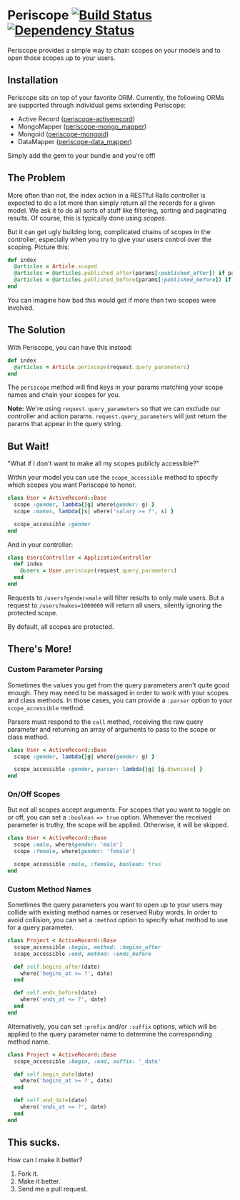 # Periscope [![Build Status](https://secure.travis-ci.org/laserlemon/periscope.png)](http://travis-ci.org/laserlemon/periscope) [![Dependency Status](https://gemnasium.com/laserlemon/periscope.png)](https://gemnasium.com/laserlemon/periscope)

Periscope provides a simple way to chain scopes on your models and to open those scopes up to your users.

## Installation

Periscope sits on top of your favorite ORM. Currently, the following ORMs are supported through individual gems extending Periscope:

* Active Record ([periscope-activerecord](https://rubygems.org/gems/periscope-activerecord))
* MongoMapper ([periscope-mongo_mapper](https://rubygems.org/gems/periscope-mongo_mapper))
* Mongoid ([periscope-mongoid](https://rubygems.org/gems/periscope-mongoid))
* DataMapper ([periscope-data_mapper](https://rubygems.org/gems/periscope-data_mapper))

Simply add the gem to your bundle and you're off!

## The Problem

More often than not, the index action in a RESTful Rails controller is expected to do a lot more than simply return all the records for a given model. We ask it to do all sorts of stuff like filtering, sorting and paginating results. Of course, this is typically done using _scopes_.

But it can get ugly building long, complicated chains of scopes in the controller, especially when you try to give your users control over the scoping. Picture this:

```ruby
def index
  @articles = Article.scoped
  @articles = @articles.published_after(params[:published_after]) if params.key?(:published_after)
  @articles = @articles.published_before(params[:published_before]) if params.key?(:published_before)
end
```

You can imagine how bad this would get if more than two scopes were involved.

## The Solution

With Periscope, you can have this instead:

```ruby
def index
  @articles = Article.periscope(request.query_parameters)
end
```

The `periscope` method will find keys in your params matching your scope names and chain your scopes for you.

**Note:** We're using `request.query_parameters` so that we can exclude our controller and action params. `request.query_parameters` will just return the params that appear in the query string.

## But Wait!

"What if I don't want to make all my scopes publicly accessible?"

Within your model you can use the `scope_accessible` method to specify which scopes you want Periscope to honor.

```ruby
class User < ActiveRecord::Base
  scope :gender, lambda{|g| where(gender: g) }
  scope :makes, lambda{|s| where('salary >= ?', s) }

  scope_accessible :gender
end
```

And in your controller:

```ruby
class UsersController < ApplicationController
  def index
    @users = User.periscope(request.query_parameters)
  end
end
```

Requests to `/users?gender=male` will filter results to only male users. But a request to `/users?makes=1000000` will return all users, silently ignoring the protected scope.

By default, all scopes are protected.

## There's More!

### Custom Parameter Parsing

Sometimes the values you get from the query parameters aren't quite good enough. They may need to be massaged in order to work with your scopes and class methods. In those cases, you can provide a `:parser` option to your `scope_accessible` method.

Parsers must respond to the `call` method, receiving the raw query parameter and returning an array of arguments to pass to the scope or class method.

```ruby
class User < ActiveRecord::Base
  scope :gender, lambda{|g| where(gender: g) }

  scope_accessible :gender, parser: lambda{|g| [g.downcase] }
end
```

### On/Off Scopes

But not all scopes accept arguments. For scopes that you want to toggle on or off, you can set a `:boolean => true` option. Whenever the received parameter is truthy, the scope will be applied. Otherwise, it will be skipped.

```ruby
class User < ActiveRecord::Base
  scope :male, where(gender: 'male')
  scope :female, where(gender: 'female')

  scope_accessible :male, :female, boolean: true
end
```

### Custom Method Names

Sometimes the query parameters you want to open up to your users may collide with existing method names or reserved Ruby words. In order to avoid collision, you can set a `:method` option to specify what method to use for a query parameter.

```ruby
class Project < ActiveRecord::Base
  scope_accessible :begin, method: :begins_after
  scope_accessible :end, method: :ends_before

  def self.begins_after(date)
    where('begins_at >= ?', date)
  end

  def self.ends_before(date)
    where('ends_at <= ?', date)
  end
end
```

Alternatively, you can set `:prefix` and/or `:suffix` options, which will be applied to the query parameter name to determine the corresponding method name.

```ruby
class Project < ActiveRecord::Base
  scope_accessible :begin, :end, suffix: '_date'

  def self.begin_date(date)
    where('begins_at >= ?', date)
  end

  def self.end_date(date)
    where('ends_at <= ?', date)
  end
end
```

## This sucks.

How can I make it better?

1. Fork it.
2. Make it better.
3. Send me a pull request.
